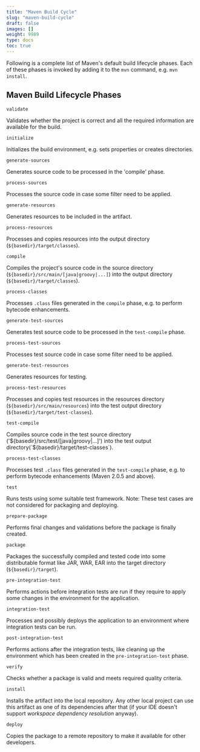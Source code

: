 ```yaml
---
title: "Maven Build Cycle"
slug: "maven-build-cycle"
draft: false
images: []
weight: 9989
type: docs
toc: true
---
```


Following is a complete list of Maven's default build lifecycle phases. Each of these phases is invoked by adding it to the `mvn` command, e.g. `mvn install`.

## Maven Build Lifecycle Phases
    validate

Validates whether the project is correct and all the required information are available for the build.

    initialize

Initializes the build environment, e.g. sets properties or creates directories.

    generate-sources

Generates source code to be processed in the 'compile' phase.

    process-sources

Processes the source code in case some filter need to be applied.

    generate-resources

Generates resources to be included in the artifact.

    process-resources

Processes and copies resources into the output directory (`${basedir}/target/classes`).

    compile

Compiles the project's source code in the source directory (`${basedir}/src/main/[java|groovy|...]`) into the output directory (`${basedir}/target/classes`).

    process-classes

Processes `.class` files generated in the `compile` phase, e.g. to perform bytecode enhancements.

    generate-test-sources

Generates test source code to be processed in the `test-compile` phase.

    process-test-sources

Processes test source code in case some filter need to be applied.

    generate-test-resources

Generates resources for testing.

    process-test-resources

Processes and copies test resources in the resources directory (`${basedir}/src/main/resources`) into the test output directory (`${basedir}/target/test-classes`).

    test-compile

Compiles source code in the test source directory ('${basedir}/src/test/[java|groovy|...]') into the test output directory(`${basedir}/target/test-classes`).

    process-test-classes

Processes test `.class` files generated in the `test-compile` phase, e.g. to perform bytecode enhancements (Maven 2.0.5 and above).

    test

Runs tests using some suitable test framework. Note: These test cases are not considered for packaging and deploying.

    prepare-package

Performs final changes and validations before the package is finally created.

    package

Packages the successfully compiled and tested code into some distributable format like JAR, WAR, EAR into the target directory (`${basedir}/target`).

    pre-integration-test

Performs actions before integration tests are run if they require to apply some changes in the environment for the application.

    integration-test

Processes and possibly deploys the application to an environment where integration tests can be run.

    post-integration-test

Performs actions after the integration tests, like cleaning up the environment which has been created in the `pre-integration-test` phase.

    verify

Checks whether a package is valid and meets required quality criteria.

    install

Installs the artifact into the local repository. Any other local project can use this artifact as one of its dependencies after that (if your IDE doesn't support _workspace dependency resolution_ anyway).

    deploy

Copies the package to a remote repository to make it available for other developers.

